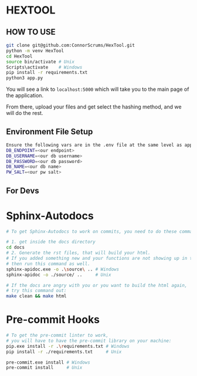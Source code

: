 # HEXTOOL


## HOW TO USE
```sh
git clone git@github.com:ConnorScrums/HexTool.git
python -m venv HexTool
cd HexTool
source bin/activate # Unix
Scripts\activate    # Windows
pip install -r requirements.txt
python3 app.py
```

You will see a link to ```localhost:5000``` which will take you to the main page of the application.

From there, upload your files and get select the hashing method, and we will do the rest.

## Environment File Setup
```sh
Ensure the following vars are in the .env file at the same level as app.py:
DB_ENDPOINT=<our endpoint>
DB_USERNAME=<our db username>
DB_PASSWORD=<our db password>
DB_NAME=<our db name>
PW_SALT=<our pw salt>

```

## For Devs
# Sphinx-Autodocs
```sh
# To get Sphinx-Autodocs to work on commits, you need to do these commands:

# 1. get inside the docs directory
cd docs
# 2. Generate the rst files, that will build your html. 
# If you added something new and your functions are not showing up in the docs, 
# then run this command as well.
sphinx-apidoc.exe -o .\source\ .. # Windows
sphinx-apidoc -o ./source/ ..     # Unix

# If the docs are angry with you or you want to build the html again, 
# try this command out:
make clean && make html
```
# Pre-commit Hooks
```sh
# To get the pre-commit linter to work,
# you will have to have the pre-commit library on your machine:
pip.exe install -r .\requirements.txt # Windows
pip install -r ./requirements.txt     # Unix

pre-commit.exe install # Windows
pre-commit install     # Unix
```
